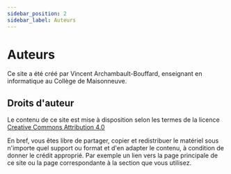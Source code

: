 ```yaml
---
sidebar_position: 2
sidebar_label: Auteurs
---
```


# Auteurs

Ce site a été créé par Vincent Archambault-Bouffard, enseignant en informatique
au Collège de Maisonneuve.

## Droits d'auteur

Le contenu de ce site est mise à disposition selon les termes de la licence
[Creative Commons Attribution 4.0](https://creativecommons.org/licenses/by/4.0/deed.fr)

En bref, vous êtes libre de partager, copier et redistribuer le matériel sous n'importe
quel support ou format et d'en adapter le contenu, à condition de donner le
crédit approprié. Par exemple un lien vers la page principale de ce site ou la page
correspondante à la section que vous utilisez.